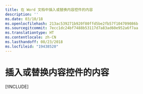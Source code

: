 ```yaml
---
title: 在 Word 文档中插入或替换内容控件的内容
description: ''
ms.date: 03/10/18
ms.openlocfilehash: 213ac539271b920f80ffd5be2fb57f104709086b
ms.sourcegitcommit: 7ecc1dc24bf7488b53117d7a83ad60e952a6f7aa
ms.translationtype: HT
ms.contentlocale: zh-CN
ms.lasthandoff: 08/23/2018
ms.locfileid: "19438520"
---
```

# <a name="insert-or-replace-content-in-a-content-control"></a>插入或替换内容控件的内容

[!INCLUDE[](../includes/word-tutorial-content-control.md)]
